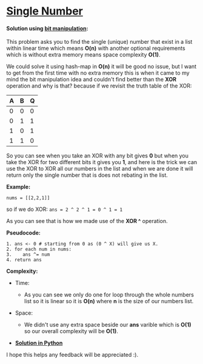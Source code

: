 # [Single Number](https://leetcode.com/explore/challenge/card/30-day-leetcoding-challenge/528/week-1/3283/)

#### Solution using [bit manipulation](https://www.interviewbit.com/courses/programming/topics/bit-manipulation/):

This problem asks you to find the single (unique) number that exist in a list within linear time which means **O(n)** with another optional requirements which is without extra memory means space complexity **O(1)**.

We could solve it using hash-map in **O(n)** it will be good no issue, but I want to get from the first time with no extra memory this is when it came to my mind the bit manipulation idea and couldn't find better than the **XOR** operation and why is that? because if we revisit the truth table of the XOR:

| A  | B  | Q  |
| -- | -- | -- |
| 0  | 0  | 0  |
| 0  | 1  | 1  |
| 1  | 0  | 1  |
| 1  | 1  | 0  |

So you can see when you take an XOR with any bit gives **0** but when you take the XOR for two different bits it gives you **1**, and here is the trick we can use the XOR to XOR all our numbers in the list and when we are done it will return only the single number that is does not rebating in the list.

**Example:**

`nums = [[2,2,1]]`

so if we do XOR:
`ans = 2 ^ 2 ^ 1 = 0 ^ 1 = 1`

As you can see that is how we made use of the **XOR ^** operation.


**Pseudocode:**
```
1. ans <- 0 # starting from 0 as (0 ^ X) will give us X.
2. for each num in nums:
3.    ans ^= num
4. return ans
```

**Complexity:**

* Time:
  * As you can see we only do one for loop through the whole numbers list so it is linear so it is **O(n)** where **n** is the size of our numbers list.

* Space:
  * We didn't use any extra space beside our **ans** varible which is **O(1)** so our overall complexity will be **O(1)**.


* **[Solution in Python](Solution.py)**

I hope this helps any feedback will be appreciated :).
